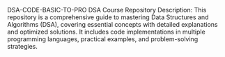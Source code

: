 DSA-CODE-BASIC-TO-PRO
DSA Course Repository Description:  This repository is a comprehensive guide to mastering Data Structures and Algorithms (DSA), covering essential concepts with detailed explanations and optimized solutions. It includes code implementations in multiple programming languages, practical examples, and problem-solving strategies. 
